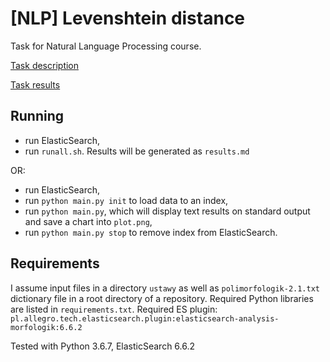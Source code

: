 # [NLP] Levenshtein distance

Task for Natural Language Processing course.

[Task description](./3-levenshtein.md)

[Task results](./results.md)

## Running
 * run ElasticSearch,
 * run `runall.sh`. Results will be generated as `results.md`
 
 OR:
 
 * run ElasticSearch,
 * run `python main.py init` to load data to an index,
 * run `python main.py`, which will display text results on standard output and save a chart into `plot.png`,
 * run `python main.py stop` to remove index from ElasticSearch.

## Requirements
I assume input files in a directory `ustawy` as well as `polimorfologik-2.1.txt` dictionary file in a root directory of a repository.
Required Python libraries are listed in `requirements.txt`.
Required ES plugin:
`pl.allegro.tech.elasticsearch.plugin:elasticsearch-analysis-morfologik:6.6.2` 

Tested with Python 3.6.7, ElasticSearch 6.6.2